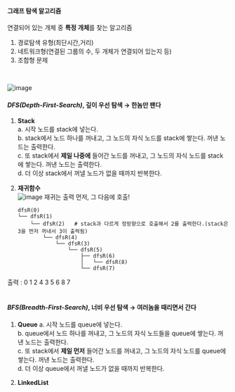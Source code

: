 #### 그래프 탐색 알고리즘
연결되어 있는 개체 중 **특정 개체**를 찾는 알고리즘
1. 경로탐색 유형(최단시간,거리)
2. 네트워크형(연결된 그룹의 수, 두 개체가 연결되어 있는지 등)
3. 조합형 문제
<br>

![image](https://github.com/chominyeong/tobigs_20-21_Hyehwa/assets/81460659/6516b461-7e88-46ba-ac6b-4fe9a9a98cac)

#### _DFS(Depth-First-Search)_, 깊이 우선 탐색 → 한놈만 팬다
1. **Stack**   
  a. 시작 노드를 stack에 넣는다.   
  b. stack에서 노드 하나를 꺼내고, 그 노드의 자식 노드를 stack에 쌓는다. 꺼낸 노드는 출력한다.    
  c. 또 stack에서 **제일 나중에** 들어간 노드를 꺼내고, 그 노드의 자식 노드를 stack에 쌓는다. 꺼낸 노드는 출력한다.   
  d. 더 이상 stack에서 꺼낼 노드가 없을 때까지 반복한다.

2. **재귀함수**   
![image](https://github.com/chominyeong/tobigs_20-21_Hyehwa/assets/81460659/01520acd-9ee6-42e9-8129-900fe16850ef)
재귀는 출력 먼저, 그 다음에 호출!    
   ```
   dfsR(0)
   └── dfsR(1)
       └── dfsR(2)   # stack과 다르게 정방향으로 호출해서 2를 출력한다.(stack은 3을 먼저 꺼내서 3이 출력됨)
           └── dfsR(4)
               └── dfsR(3)
                   └── dfsR(5)
                       ├── dfsR(6)
                       │   └── dfsR(8)
                       └── dfsR(7)
   ```
출력 : 0 1 2 4 3 5 6 8 7    
<br>

#### _BFS(Breadth-First-Search)_, 너비 우선 탐색 → 여러놈을 때리면서 간다
1. **Queue**
  a. 시작 노드를 queue에 넣는다.   
  b. queue에서 노드 하나를 꺼내고, 그 노드의 자식 노드들을 queue에 쌓는다. 꺼낸 노드는 출력한다.   
  c. 또 stack에서 **제일 먼저** 들어간 노드를 꺼내고, 그 노드의 자식 노드를 queue에 쌓는다. 꺼낸 노드는 출력한다.   
  d. 더 이상 queue에서 꺼낼 노드가 없을 때까지 반복한다.   

3. **LinkedList**
